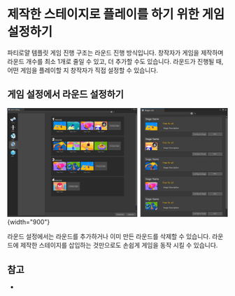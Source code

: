 # 제작한 스테이지로 플레이를 하기 위한 게임 설정하기

파티로얄 템플릿 게임 진행 구조는 라운드 진행 방식입니다.
창작자가 게임을 제작하며 라운드 개수를 최소 1개로 줄일 수 있고, 더 추가할 수도 있습니다.
라운드가 진행될 때, 어떤 게임을 플레이할 지 창작자가 직접 설정할 수 있습니다.


## 게임 설정에서 라운드 설정하기

![](../../Manual/GameSettings/media/images/GameSettings-Round-Setting-UI.png) {width="900"}  

라운드 설정에서는 라운드를 추가하거나 이미 만든 라운드를 삭제할 수 있습니다.
라운드에 제작한 스테이지를 삽입하는 것만으로도 손쉽게 게임을 동작 시킬 수 있습니다.


## 참고

- [](GameSettings-Round.md)